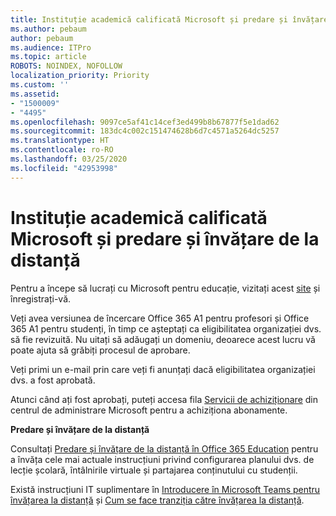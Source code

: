 ```yaml
---
title: Instituție academică calificată Microsoft și predare și învățare de la distanță
ms.author: pebaum
author: pebaum
ms.audience: ITPro
ms.topic: article
ROBOTS: NOINDEX, NOFOLLOW
localization_priority: Priority
ms.custom: ''
ms.assetid:
- "1500009"
- "4495"
ms.openlocfilehash: 9097ce5af41c14cef3ed499b8b67877f5e1dad62
ms.sourcegitcommit: 183dc4c002c151474628b6d7c4571a5264dc5257
ms.translationtype: HT
ms.contentlocale: ro-RO
ms.lasthandoff: 03/25/2020
ms.locfileid: "42953998"
---
```

# <a name="microsoft-qualified-academic-institution-and-remote-teaching-and-learning"></a>Instituție academică calificată Microsoft și predare și învățare de la distanță

Pentru a începe să lucrați cu Microsoft pentru educație, vizitați acest [site](https://www.microsoft.com/microsoft-365/academic/compare-office-365-education-plans) și înregistrați-vă.

Veți avea versiunea de încercare Office 365 A1 pentru profesori și Office 365 A1 pentru studenți, în timp ce așteptați ca eligibilitatea organizației dvs. să fie revizuită.  Nu uitați să adăugați un domeniu, deoarece acest lucru vă poate ajuta să grăbiți procesul de aprobare.

Veți primi un e-mail prin care veți fi anunțați dacă eligibilitatea organizației dvs. a fost aprobată.  

Atunci când ați fost aprobați, puteți accesa fila [Servicii de achiziționare](https://admin.microsoft.com/Adminportal/Home#/catalog) din centrul de administrare Microsoft pentru a achiziționa abonamente.

**Predare și învățare de la distanță**

Consultați [Predare și învățare de la distanță în Office 365 Education](https://support.office.com/article/remote-teaching-and-learning-in-office-365-education-f651ccae-7b65-478b-8366-51bb884025c4) pentru a învăța cele mai actuale instrucțiuni privind configurarea planului dvs. de lecție școlară, întâlnirile virtuale și partajarea conținutului cu studenții.

Există instrucțiuni IT suplimentare în [Introducere în Microsoft Teams pentru învățarea la distanță](https://docs.microsoft.com/ro-RO/MicrosoftTeams/remote-learning-edu) și [Cum se face tranziția către învățarea la distanță](https://www.microsoft.com/education/remote-learning).
